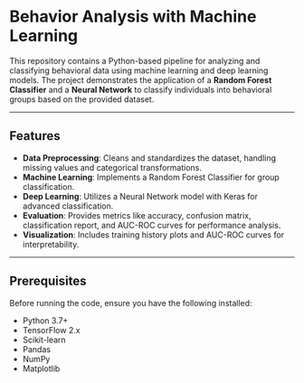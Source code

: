 # Behavior Analysis with Machine Learning

This repository contains a Python-based pipeline for analyzing and classifying behavioral data using machine learning and deep learning models. The project demonstrates the application of a **Random Forest Classifier** and a **Neural Network** to classify individuals into behavioral groups based on the provided dataset.

---

## Features

- **Data Preprocessing**: Cleans and standardizes the dataset, handling missing values and categorical transformations.
- **Machine Learning**: Implements a Random Forest Classifier for group classification.
- **Deep Learning**: Utilizes a Neural Network model with Keras for advanced classification.
- **Evaluation**: Provides metrics like accuracy, confusion matrix, classification report, and AUC-ROC curves for performance analysis.
- **Visualization**: Includes training history plots and AUC-ROC curves for interpretability.

---

## Prerequisites

Before running the code, ensure you have the following installed:

- Python 3.7+
- TensorFlow 2.x
- Scikit-learn
- Pandas
- NumPy
- Matplotlib


